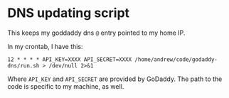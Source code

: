 # DNS updating script

This keeps my goddaddy dns `@` entry pointed to my home IP.

In my crontab, I have this:

    12 * * * * API_KEY=XXXX API_SECRET=XXXX /home/andrew/code/godaddy-dns/run.sh > /dev/null 2>&1

Where `API_KEY` and `API_SECRET` are provided by GoDaddy. The path to the code is specific to my machine, as well.
